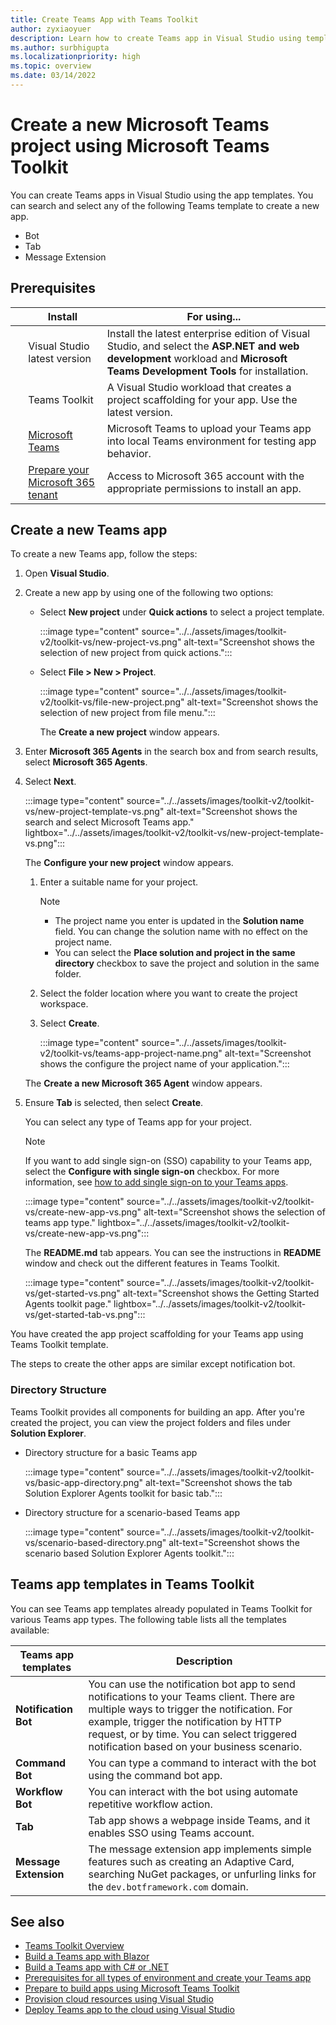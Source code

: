 ```yaml
---
title: Create Teams App with Teams Toolkit
author: zyxiaoyuer
description: Learn how to create Teams app in Visual Studio using templates, its prerequisites, directory structure, and teams app template available in Teams Toolkit.
ms.author: surbhigupta
ms.localizationpriority: high
ms.topic: overview
ms.date: 03/14/2022
---
```

# Create a new Microsoft Teams project using Microsoft Teams Toolkit

You can create Teams apps in Visual Studio using the app templates. You can search and select any of the following Teams template to create a new app.

* Bot
* Tab
* Message Extension

## Prerequisites

| &nbsp; | Install | For using... |
| --- | --- | --- |
| &nbsp; | Visual Studio latest version | Install the latest enterprise edition of Visual Studio, and select the **ASP.NET and web development** workload and **Microsoft Teams Development Tools** for installation. |
| &nbsp; | Teams Toolkit | A Visual Studio workload that creates a project scaffolding for your app. Use the latest version. |
| &nbsp; | [Microsoft Teams](https://www.microsoft.com/microsoft-teams/download-app) | Microsoft Teams to upload your Teams app into local Teams environment for testing app behavior. |
 | &nbsp; | [Prepare your Microsoft 365 tenant](~/concepts/build-and-test/prepare-your-o365-tenant.md) | Access to Microsoft 365 account with the appropriate permissions to install an app. |

## Create a new Teams app

To create a new Teams app, follow the steps:  

1. Open **Visual Studio**.
1. Create a new app by using one of the following two options:

    * Select **New project** under **Quick actions** to select a project template.

      :::image type="content" source="../../assets/images/toolkit-v2/toolkit-vs/new-project-vs.png" alt-text="Screenshot shows the selection of new project from quick actions.":::

    * Select **File > New > Project**.

       :::image type="content" source="../../assets/images/toolkit-v2/toolkit-vs/file-new-project.png" alt-text="Screenshot shows the selection of new project from file menu.":::

      The **Create a new project** window appears.  

1. Enter **Microsoft 365 Agents** in the search box and from search results, select **Microsoft 365 Agents**.

1. Select **Next**.

   :::image type="content" source="../../assets/images/toolkit-v2/toolkit-vs/new-project-template-vs.png" alt-text="Screenshot shows the search and select Microsoft Teams app." lightbox="../../assets/images/toolkit-v2/toolkit-vs/new-project-template-vs.png":::

   The **Configure your new project** window appears.

    1. Enter a suitable name for your project.

         > [!NOTE]
         >
         > * The project name you enter is updated in the **Solution name** field. You can change the solution name with no effect on the project name.
         > * You can select the **Place solution and project in the same directory** checkbox to save the project and solution in the same folder.

    1. Select the folder location where you want to create the project workspace.
    1. Select **Create**.

        :::image type="content" source="../../assets/images/toolkit-v2/toolkit-vs/teams-app-project-name.png" alt-text="Screenshot shows the configure the project name of your application.":::

   The **Create a new Microsoft 365 Agent** window appears.

1. Ensure **Tab** is selected, then select **Create**.

   You can select any type of Teams app for your project.

   > [!NOTE]
   > If you want to add single sign-on (SSO) capability to your Teams app, select the **Configure with single sign-on** checkbox. For more information, see [how to add single sign-on to your Teams apps](/microsoftteams/platform/toolkit/add-single-sign-on?pivots=visual-studio).

   :::image type="content" source="../../assets/images/toolkit-v2/toolkit-vs/create-new-app-vs.png" alt-text="Screenshot shows the selection of teams app type." lightbox="../../assets/images/toolkit-v2/toolkit-vs/create-new-app-vs.png":::

   The **README.md** tab appears. You can see the instructions in **README** window and check out the different features in Teams Toolkit.

   :::image type="content" source="../../assets/images/toolkit-v2/toolkit-vs/get-started-vs.png" alt-text="Screenshot shows the Getting Started Agents toolkit page." lightbox="../../assets/images/toolkit-v2/toolkit-vs/get-started-tab-vs.png":::

You have created the app project scaffolding for your Teams app using Teams Toolkit template.

The steps to create the other apps are similar except notification bot.

### Directory Structure

Teams Toolkit provides all components for building an app. After you're created the project, you can view the project folders and files under **Solution Explorer**.

* Directory structure for a basic Teams app

  :::image type="content" source="../../assets/images/toolkit-v2/toolkit-vs/basic-app-directory.png" alt-text="Screenshot shows the tab Solution Explorer Agents toolkit for basic tab.":::

* Directory structure for a scenario-based Teams app

  :::image type="content" source="../../assets/images/toolkit-v2/toolkit-vs/scenario-based-directory.png" alt-text="Screenshot shows the scenario based Solution Explorer Agents toolkit.":::

## Teams app templates in Teams Toolkit

You can see Teams app templates already populated in Teams Toolkit for various Teams app types. The following table lists all the templates available:

|Teams app templates |Description  |
|---------|---------|
|**Notification Bot**     |You can use the notification bot app to send notifications to your Teams client. There are multiple ways to trigger the notification. For example, trigger the notification by HTTP request, or by time. You can select triggered notification based on your business scenario.         |
|**Command Bot**     |You can type a command to interact with the bot using the command bot app.         |
|**Workflow Bot**     |You can interact with the bot using automate repetitive workflow action.         |
|**Tab**     |Tab app shows a webpage inside Teams, and it enables SSO using Teams account.         |
|**Message Extension**     |The message extension app implements simple features such as creating an Adaptive Card, searching NuGet packages, or unfurling links for the `dev.botframework.com` domain.         |

## See also

* [Teams Toolkit Overview](agents-toolkit-fundamentals-vs.md)
* [Build a Teams app with Blazor](~/sbs-gs-blazorupdate.yml)
* [Build a Teams app with C# or .NET](~/sbs-gs-csharp.yml)
* [Prerequisites for all types of environment and create your Teams app](tools-prerequisites-vs.md)
* [Prepare to build apps using Microsoft Teams Toolkit](build-environments-vs.md)
* [Provision cloud resources using Visual Studio](provision-vs.md)
* [Deploy Teams app to the cloud using Visual Studio](deploy-vs.md)
